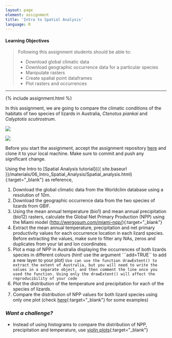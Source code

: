 ```yaml
---
layout: page
element: assignment
title: 'Intro to Spatial Analysis'
language: R
---
```


#### Learning Objectives

> Following this assignment students should be able to:
>
> - Download global climatic data
> - Download geographic occurrence data for a particular species
> - Manipulate rasters
> - Create spatial point dataframes
> - Plot rasters and occurrences

****
{% include assignment.html %}

In this assignment, we are going to compare the climatic conditions of the habitats of two species of lizards in Australia, *Ctenotus piankai* and *Calyptotis scutirostrum*.

![](http://www.arod.com.au/arod/pictures/squamata/scincidae/ctenotus/Ctenotus-piankai-thumb.jpg)

![](http://www.arod.com.au/arod/pictures/squamata/scincidae/calyptotis/Calyptotis-scutirostrum-thumb.jpg)

Before you start the assignment, accept the assignment repository [here](https://classroom.github.com/a/GWrG-lOD) and clone it to your local machine. Make sure to commit and push any significant change.

Using the Intro to [Spatial Analysis tutorial]({{ site.baseurl }}/materials/06_Intro_Spatial_Analysis/Spatial_analysis.html){:target="_blank"} as reference,

1. Download the global climatic data from the Worldclim database using a resolution of 10m.
2. Download the geographic occurrence data from the two species of lizards from GBIF.
3. Using the mean annual temperature (bio1) and mean annual precipitation (bio12) rasters, calculate the Global Net Primary Production (NPP) using the Miami model (http://wergosum.com/miami-npp/){:target="_blank"}
4. Extract the mean annual temperature, precipitation and net primary productivity values for each occurrence location in each lizard species. Before extracting the values, make sure to filter any NAs, zeros and duplicates from your lat and lon coordinates.
5. Plot a map of NPP in Australia displaying the occurrences of both lizards species in different colours (hint! use the argument ```add=TRUE`` to add a new layer to your plot) `Use can use the function drawExtent() to extract the extent of Australia, but you will need to write the values in a separate object, and then comment the line once you used the function. Using only the drawExtent() will affect the reproducibility of your code`
6. Plot the distribution of the temperature and precipitation for each of the species of lizards.
7. Compare the distribution of NPP values for both lizard species using only one plot (check [here](https://stackoverflow.com/questions/3541713/how-to-plot-two-histograms-together-in-r){:target="_blank"} for some examples)

### *Want a challenge?*
* Instead of using histograms to compare the distribution of NPP, precipitation and temperature, use [violin plots](http://www.sthda.com/english/wiki/ggplot2-violin-plot-quick-start-guide-r-software-and-data-visualization){:target="_blank"}
